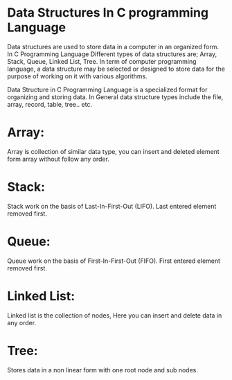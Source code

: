 # Data Structures In C programming Language 

Data structures are used to store data in a computer in an organized form.
In C Programming Language Different types of data structures are; Array, Stack, Queue, Linked List, Tree. In term of computer programming language, a data structure may be selected or designed to store data for the purpose of working on it with various algorithms.

Data Structure in C Programming Language is a specialized format for organizing and storing data.
In General data structure types include the file, array, record, table, tree.. etc.

# Array: 
Array is collection of similar data type, you can insert and deleted element form array without follow any order.
# Stack:
Stack work on the basis of Last-In-First-Out (LIFO). Last entered element removed first.
# Queue:
Queue work on the basis of First-In-First-Out (FIFO). First entered element removed first.
# Linked List:
Linked list is the collection of nodes, Here you can insert and delete data in any order.
# Tree:
Stores data in a non linear form with one root node and sub nodes.
